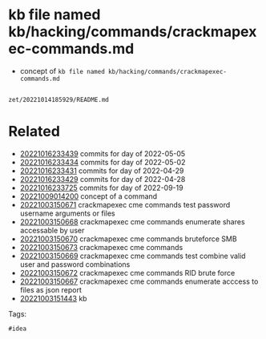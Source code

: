 # kb file named kb/hacking/commands/crackmapexec-commands.md

- concept of `kb file named kb/hacking/commands/crackmapexec-commands.md`

```
```

` zet/20221014185929/README.md `

# Related

- [20221016233439](/zet/20221016233439/README.md) commits for day of 2022-05-05
- [20221016233434](/zet/20221016233434/README.md) commits for day of 2022-05-02
- [20221016233431](/zet/20221016233431/README.md) commits for day of 2022-04-29
- [20221016233429](/zet/20221016233429/README.md) commits for day of 2022-04-28
- [20221016233725](/zet/20221016233725/README.md) commits for day of 2022-09-19
- [20221009014200](/zet/20221009014200/README.md) concept of a command
- [20221003150671](/zet/20221003150671/README.md) crackmapexec cme commands test password username arguments or files
- [20221003150668](/zet/20221003150668/README.md) crackmapexec cme commands enumerate shares accessable by user
- [20221003150670](/zet/20221003150670/README.md) crackmapexec cme commands bruteforce SMB
- [20221003150673](/zet/20221003150673/README.md) crackmapexec cme commands
- [20221003150669](/zet/20221003150669/README.md) crackmapexec cme commands test combine valid user and password combinations
- [20221003150672](/zet/20221003150672/README.md) crackmapexec cme commands RID brute force
- [20221003150667](/zet/20221003150667/README.md) crackmapexec cme commands enumerate acccess to files as json report
- [20221003151443](/zet/20221003151443/README.md) kb

Tags:

    #idea
